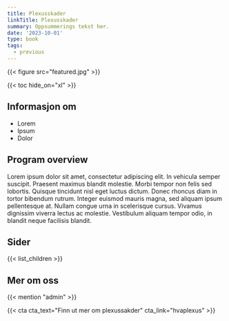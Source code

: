 ```yaml
---
title: Plexusskader
linkTitle: Plexusskader
summary: Oppsummerings tekst her.
date: '2023-10-01'
type: book
tags:
  - previous
---
```


{{< figure src="featured.jpg" >}}

{{< toc hide_on="xl" >}}

## Informasjon om

- Lorem
- Ipsum
- Dolor

## Program overview

Lorem ipsum dolor sit amet, consectetur adipiscing elit. In vehicula semper suscipit. Praesent maximus blandit molestie. Morbi tempor non felis sed lobortis. Quisque tincidunt nisl eget luctus dictum. Donec rhoncus diam in tortor bibendum rutrum. Integer euismod mauris magna, sed aliquam ipsum pellentesque at. Nullam congue urna in scelerisque cursus. Vivamus dignissim viverra lectus ac molestie. Vestibulum aliquam tempor odio, in blandit neque facilisis blandit.

## Sider

{{< list_children >}}

## Mer om oss

{{< mention "admin" >}}


{{< cta cta_text="Finn ut mer om plexussakder" cta_link="hvaplexus" >}}
